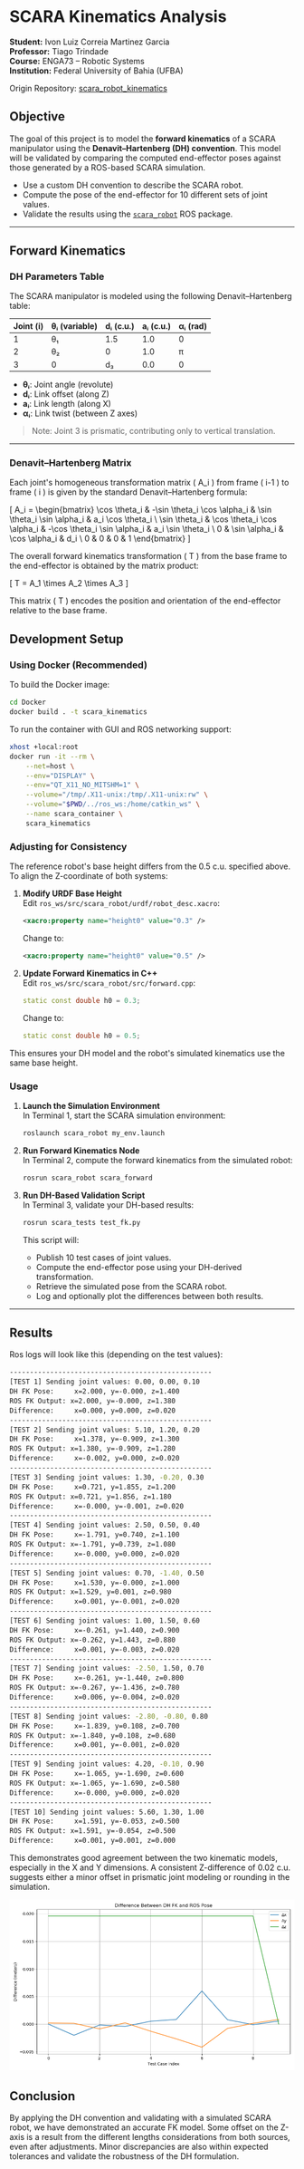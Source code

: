 # SCARA Kinematics Analysis

**Student:** Ivon Luiz Correia Martinez Garcia  
**Professor:** Tiago Trindade  
**Course:** ENGA73 – Robotic Systems  
**Institution:** Federal University of Bahia (UFBA)

Origin Repository: [scara_robot_kinematics](https://github.com/IvonLuiz/scara_robot_kinematics/tree/master)

## Objective

The goal of this project is to model the **forward kinematics** of a SCARA manipulator using the **Denavit–Hartenberg (DH) convention**. This model will be validated by comparing the computed end-effector poses against those generated by a ROS-based SCARA simulation.

- Use a custom DH convention to describe the SCARA robot.
- Compute the pose of the end-effector for 10 different sets of joint values.
- Validate the results using the [`scara_robot`](https://github.com/aniketmpatil/scara_robot) ROS package.

---

## Forward Kinematics
### DH Parameters Table

The SCARA manipulator is modeled using the following Denavit–Hartenberg table:

| Joint (i) | θᵢ (variable) | dᵢ (c.u.) | aᵢ (c.u.) | αᵢ (rad) |
|-----------|----------------|------------|------------|-----------|
| 1         | θ₁             | 1.5        | 1.0        | 0         |
| 2         | θ₂             | 0          | 1.0        | π         |
| 3         | 0              | d₃         | 0.0        | 0         |

- **θᵢ**: Joint angle (revolute)
- **dᵢ**: Link offset (along Z)
- **aᵢ**: Link length (along X)
- **αᵢ**: Link twist (between Z axes)

> Note: Joint 3 is prismatic, contributing only to vertical translation.
---

### Denavit–Hartenberg Matrix

Each joint's homogeneous transformation matrix \( A_i \) from frame \( i-1 \) to frame \( i \) is given by the standard Denavit–Hartenberg formula:

\[
A_i =
\begin{bmatrix}
\cos \theta_i & -\sin \theta_i \cos \alpha_i & \sin \theta_i \sin \alpha_i & a_i \cos \theta_i \\
\sin \theta_i & \cos \theta_i \cos \alpha_i & -\cos \theta_i \sin \alpha_i & a_i \sin \theta_i \\
0 & \sin \alpha_i & \cos \alpha_i & d_i \\
0 & 0 & 0 & 1
\end{bmatrix}
\]

The overall forward kinematics transformation \( T \) from the base frame to the end-effector is obtained by the matrix product:

\[
T = A_1 \times A_2 \times A_3
\]

This matrix \( T \) encodes the position and orientation of the end-effector relative to the base frame.

## Development Setup

### Using Docker (Recommended)

To build the Docker image:

```bash
cd Docker
docker build . -t scara_kinematics
```

To run the container with GUI and ROS networking support:

```bash
xhost +local:root
docker run -it --rm \
    --net=host \
    --env="DISPLAY" \
    --env="QT_X11_NO_MITSHM=1" \
    --volume="/tmp/.X11-unix:/tmp/.X11-unix:rw" \
    --volume="$PWD/../ros_ws:/home/catkin_ws" \
    --name scara_container \
    scara_kinematics
```
### Adjusting for Consistency

The reference robot's base height differs from the 0.5 c.u. specified above. To align the Z-coordinate of both systems:

1. **Modify URDF Base Height**  
    Edit `ros_ws/src/scara_robot/urdf/robot_desc.xacro`:
    ```xml
    <xacro:property name="height0" value="0.3" />
    ```
    Change to:
    ```xml
    <xacro:property name="height0" value="0.5" />
    ```

2. **Update Forward Kinematics in C++**  
    Edit `ros_ws/src/scara_robot/src/forward.cpp`:
    ```cpp
    static const double h0 = 0.3;
    ```
    Change to:
    ```cpp
    static const double h0 = 0.5;
    ```

This ensures your DH model and the robot's simulated kinematics use the same base height.

### Usage

1. **Launch the Simulation Environment**  
    In Terminal 1, start the SCARA simulation environment:
    ```bash
    roslaunch scara_robot my_env.launch
    ```

2. **Run Forward Kinematics Node**  
    In Terminal 2, compute the forward kinematics from the simulated robot:
    ```bash
    rosrun scara_robot scara_forward
    ```

3. **Run DH-Based Validation Script**  
    In Terminal 3, validate your DH-based results:
    ```bash
    rosrun scara_tests test_fk.py
    ```
    This script will:
    - Publish 10 test cases of joint values.
    - Compute the end-effector pose using your DH-derived transformation.
    - Retrieve the simulated pose from the SCARA robot.
    - Log and optionally plot the differences between both results.

---

## Results

Ros logs will look like this (depending on the test values):

```bash
--------------------------------------------------
[TEST 1] Sending joint values: 0.00, 0.00, 0.10
DH FK Pose:     x=2.000, y=-0.000, z=1.400
ROS FK Output: x=2.000, y=-0.000, z=1.380
Difference:     x=0.000, y=0.000, z=0.020
--------------------------------------------------
[TEST 2] Sending joint values: 5.10, 1.20, 0.20
DH FK Pose:     x=1.378, y=-0.909, z=1.300
ROS FK Output: x=1.380, y=-0.909, z=1.280
Difference:     x=-0.002, y=0.000, z=0.020
--------------------------------------------------
[TEST 3] Sending joint values: 1.30, -0.20, 0.30
DH FK Pose:     x=0.721, y=1.855, z=1.200
ROS FK Output: x=0.721, y=1.856, z=1.180
Difference:     x=-0.000, y=-0.001, z=0.020
--------------------------------------------------
[TEST 4] Sending joint values: 2.50, 0.50, 0.40
DH FK Pose:     x=-1.791, y=0.740, z=1.100
ROS FK Output: x=-1.791, y=0.739, z=1.080
Difference:     x=-0.000, y=0.000, z=0.020
--------------------------------------------------
[TEST 5] Sending joint values: 0.70, -1.40, 0.50
DH FK Pose:     x=1.530, y=-0.000, z=1.000
ROS FK Output: x=1.529, y=0.001, z=0.980
Difference:     x=0.001, y=-0.001, z=0.020
--------------------------------------------------
[TEST 6] Sending joint values: 1.00, 1.50, 0.60
DH FK Pose:     x=-0.261, y=1.440, z=0.900
ROS FK Output: x=-0.262, y=1.443, z=0.880
Difference:     x=0.001, y=-0.003, z=0.020
--------------------------------------------------
[TEST 7] Sending joint values: -2.50, 1.50, 0.70
DH FK Pose:     x=-0.261, y=-1.440, z=0.800
ROS FK Output: x=-0.267, y=-1.436, z=0.780
Difference:     x=0.006, y=-0.004, z=0.020
--------------------------------------------------
[TEST 8] Sending joint values: -2.80, -0.80, 0.80
DH FK Pose:     x=-1.839, y=0.108, z=0.700
ROS FK Output: x=-1.840, y=0.108, z=0.680
Difference:     x=0.001, y=-0.001, z=0.020
--------------------------------------------------
[TEST 9] Sending joint values: 4.20, -0.10, 0.90
DH FK Pose:     x=-1.065, y=-1.690, z=0.600
ROS FK Output: x=-1.065, y=-1.690, z=0.580
Difference:     x=-0.000, y=0.000, z=0.020
--------------------------------------------------
[TEST 10] Sending joint values: 5.60, 1.30, 1.00
DH FK Pose:     x=1.591, y=-0.053, z=0.500
ROS FK Output: x=1.591, y=-0.054, z=0.500
Difference:     x=0.001, y=0.001, z=0.000
```
This demonstrates good agreement between the two kinematic models, especially in the X and Y dimensions. A consistent Z-difference of 0.02 c.u. suggests either a minor offset in prismatic joint modeling or rounding in the simulation.

![Forward Kinematics Differences](images/fk_differences.png)

## Conclusion
By applying the DH convention and validating with a simulated SCARA robot, we have demonstrated an accurate FK model. 
Some offset on the Z-axis is a result from the different lengths considerations from both sources, even after adjustments.
Minor discrepancies are also within expected tolerances and validate the robustness of the DH formulation.